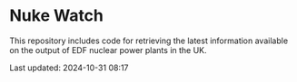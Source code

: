 # Nuke Watch

This repository includes code for retrieving the latest information available on the output of EDF nuclear power plants in the UK.

Last updated: 2024-10-31 08:17